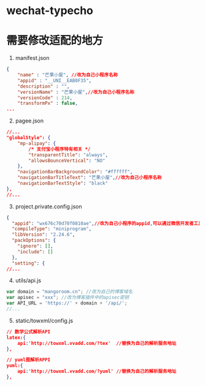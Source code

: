 ﻿# wechat-typecho


# 需要修改适配的地方

1. manifest.json 

```json
{
    "name" : "芒果小屋", //改为自己小程序名称
    "appid" : "__UNI__EAB0F35",
    "description" : "",
    "versionName" : "芒果小屋",//改为自己小程序名称
    "versionCode" : 214,
    "transformPx" : false,
...
```

2. pagee.json

```json
//...
"globalStyle": {
    "mp-alipay": {
        /* 支付宝小程序特有相关 */
        "transparentTitle": "always",
        "allowsBounceVertical": "NO"
    },
    "navigationBarBackgroundColor": "#ffffff",
    "navigationBarTitleText": "芒果小屋",//改为自己小程序名称
    "navigationBarTextStyle": "black"
},
//...
```

3. project.private.config.json

```json
{
  "appid": "wx676c70d70f0810ae",//改为自己小程序的appid,可以通过微信开发者工具获取
  "compileType": "miniprogram",
  "libVersion": "2.24.6",
  "packOptions": {
    "ignore": [],
    "include": []
  },
  "setting": {
//...
```

4. utils/api.js

```js
var domain = "mangoroom.cn"; //改为自己的博客域名
var apisec = "xxx"; //改为博客插件中的apisec密钥
var API_URL = 'https://' + domain + '/api/';
//...
```


5. static/towxml/config.js

```json
// 数学公式解析API
latex:{
    api:'http://towxml.vvadd.com/?tex'  //替换为自己的解析服务地址
},

// yuml图解析APPI
yuml:{
    api:'http://towxml.vvadd.com/?yuml' //替换为自己的解析服务地址
},
```